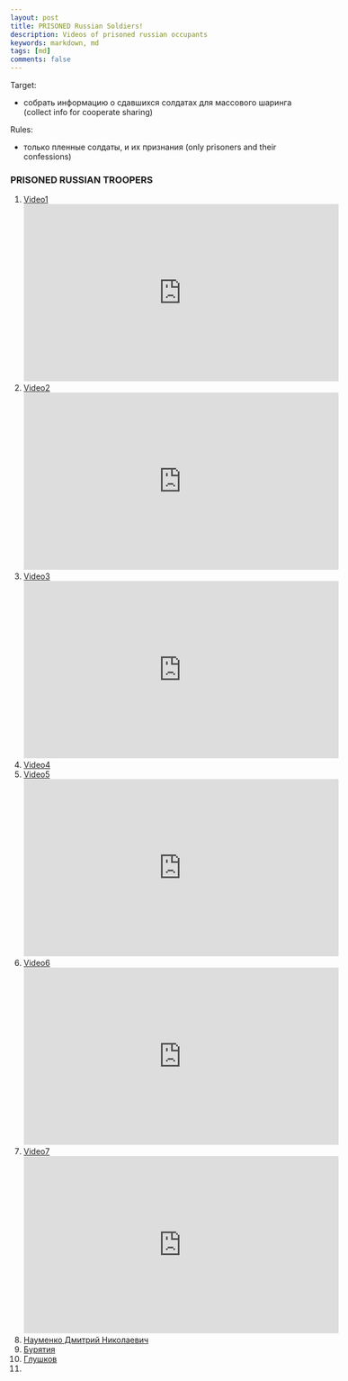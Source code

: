 ```yaml
---
layout: post
title: PRISONED Russian Soldiers!
description: Videos of prisoned russian occupants
keywords: markdown, md
tags: [md]
comments: false
---
```

Target:
- собрать информацию о сдавшихся солдатах для массового шаринга (collect info for cooperate sharing)

Rules:
- только пленные солдаты, и их признания (only prisoners and their confessions)

### PRISONED RUSSIAN TROOPERS
1. [Video1](https://www.youtube.com/watch?v=3j5nOPKwA5o)
   <iframe width="560" height="315" src="https://www.youtube.com/embed/3j5nOPKwA5o" title="YouTube video player" frameborder="0" allow="accelerometer; autoplay; clipboard-write; encrypted-media; gyroscope; picture-in-picture" allowfullscreen></iframe>
2. [Video2](https://www.youtube.com/watch?v=G_s3yEW7l4A)
   <iframe width="560" height="315" src="https://www.youtube.com/embed/G_s3yEW7l4A" title="YouTube video player" frameborder="0" allow="accelerometer; autoplay; clipboard-write; encrypted-media; gyroscope; picture-in-picture" allowfullscreen></iframe>
3. [Video3](https://www.youtube.com/watch?v=FQNYtkuyri0)
   <iframe width="560" height="315" src="https://www.youtube.com/embed/FQNYtkuyri0" title="YouTube video player" frameborder="0" allow="accelerometer; autoplay; clipboard-write; encrypted-media; gyroscope; picture-in-picture" allowfullscreen></iframe>
4. [Video4](https://www.facebook.com/watch/?v=443243794257180&ref=sharing)
5. [Video5](https://www.youtube.com/watch?v=F0xGL2YJ6xI)
   <iframe width="560" height="315" src="https://www.youtube.com/embed/F0xGL2YJ6xI" title="YouTube video player" frameborder="0" allow="accelerometer; autoplay; clipboard-write; encrypted-media; gyroscope; picture-in-picture" allowfullscreen></iframe>
6. [Video6](https://www.youtube.com/watch?v=GcbCd6n2oEA)
   <iframe width="560" height="315" src="https://www.youtube.com/embed/GcbCd6n2oEA" title="YouTube video player" frameborder="0" allow="accelerometer; autoplay; clipboard-write; encrypted-media; gyroscope; picture-in-picture" allowfullscreen></iframe>
7. [Video7](https://www.youtube.com/watch?v=-CYvm-HnSpg)
   <iframe width="560" height="315" src="https://www.youtube.com/embed/-CYvm-HnSpg" title="YouTube video player" frameborder="0" allow="accelerometer; autoplay; clipboard-write; encrypted-media; gyroscope; picture-in-picture" allowfullscreen></iframe>
8. [Науменко Дмитрий Николаевич](https://twitter.com/rf_200_now/status/1498226998816215041?ref_src=twsrc%5Etfw%7Ctwcamp%5Etweetembed%7Ctwterm%5E1498226998816215041%7Ctwgr%5E%7Ctwcon%5Es1_&ref_url=https%3A%2F%2Fpublish.twitter.com%2F%3Fquery%3Dhttps3A2F2Ftwitter.com2Frf_200_now2Fstatus2F1498226998816215041widget%3DTweet)
9. [Бурятия](https://twitter.com/rf_200_now/status/1498282573566513158?ref_src=twsrc%5Etfw%7Ctwcamp%5Etweetembed%7Ctwterm%5E1498282573566513158%7Ctwgr%5E%7Ctwcon%5Es1_&ref_url=https%3A%2F%2Fpublish.twitter.com%2F%3Fquery%3Dhttps3A2F2Ftwitter.com2Frf_200_now2Fstatus2F1498282573566513158widget%3DTweet)
10. [Глушков](https://twitter.com/rf_200_now/status/1498280715510812679)
11. 

